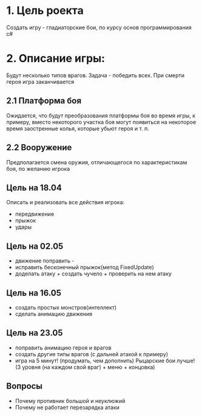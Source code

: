 
# 1. Цель роекта
Создать игру - гладиаторские бои, по курсу основ программирования c#
# 2. Описание игры:
Будут несколько типов врагов. Задача - победить всех. При смерти героя игра заканчивается
## 2.1 Платформа боя
Ожидается, что будут преобразования платформы боя во время игры, к примеру, вместо некоторого участка боя могут появиться на некоторое время заостренные колья, которые убьют героя и т. п.
## 2.2 Вооружение
Предполагается смена оружия, отличающегося по характеристикам боя, по желанию игрока


## Цель на 18.04 ##
Описать и реализовать все действия игрока:
- передвижение
- прыжок
- удары 

## Цель на 02.05 ##
- движение поправить -
- исправить бесконечный прыжок(метод FixedUpdate)
- доделать атаку + создать чучело + проверить на нем атаку

## Цель на 16.05 ##
- создать простых монстров(интеллект)
- сделать анимацию движения

## Цель на 23.05 ##
- поправить анимацию героя и врагов
- создать другие типы врагов (с дальней атакой к примеру)
- игра на 5 минут! (продумать, чем дополнить) Рыцарские бои лучше! (3 уровня (на каждом свой враг) + меню + концовка)

## Вопросы ##
- Почему противник большой и неуклюжий
- Почему не работает перезарядка атаки
